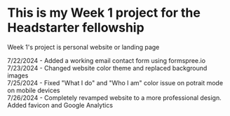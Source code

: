 # This is my Week 1 project for the Headstarter fellowship
Week 1's project is personal website or landing page <br />

7/22/2024 - Added a working email contact form using formspree.io <br />
7/23/2024 - Changed website color theme and replaced background images <br />
7/25/2024 - Fixed "What I do" and "Who I am" color issue on potrait mode on mobile devices <br />
7/26/2024 - Completely revamped website to a more professional design. Added favicon and Google Analytics <br />